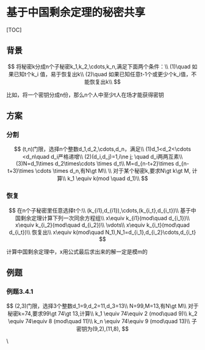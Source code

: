 # 基于中国剩余定理的秘密共享



[TOC]

## 背景

$$
将秘密k分成n个子秘密k_1,k_2,\cdots,k_n,满足下面两个条件：\\
(1)\quad 如果已知t个k_i 值，易于恢复出k\\
(2)\quad 如果已知任意t-1个或更少个k_i值，不能恢复出k\\
$$

比如，将一个密钥分成n份，那么n个人中至少t人在场才能获得密钥

## 方案

### 分割

$$
(t,n)门限，选择n个整数d_1,d_2,\cdots,d_n，满足\\
(1)d_1<d_2<\cdots <d_n\quad d_i严格递增\\
(2)(d_i,d_j)=1,i\ne j; \quad d_i两两互素\\
(3)N=d_1\times d_2\times\cdots \times d_t\\
    M=d_{n-t+2}\times d_{n-t+3}\times \cdots \times d_n,有N\gt M\\
    \\
    对于某个秘密k,要求N\gt k\gt M, 计算\\
    k_1 \equiv k(mod \quad d_1)\\
$$

### 恢复

$$
在n个子秘密里任意选择t个:\\
(k_{i1},d_{i1}),\cdots,(k_{i_t},d_{i_t})\\
基于中国剩余定理计算下列一次同余方程组\\
x\equiv k_{i1}(mod\quad d_{i_1})\\
x\equiv k_{i_2}(mod\quad d_{i_2})\\
\vdots\\
x\equiv k_{i_t}(mod\quad d_{i_t})\\
恢复出\\
x\equiv k(mod\quad N_1),N_1=d_{i_1},d_{i_2}\cdots,d_{i_t}
$$

计算中国剩余定理中，x用公式最后求出来的解一定是模m的

## 例题

### 例题3.4.1

$$
(2,3)门限，选择3个整数d_1=9,d_2=11,d_3=13\\
N=99,M=13,有N\gt M\\
对于秘密k=74,要求99\gt 74\gt 13,计算\\
k_1 \equiv 74\equiv 2 (mod\quad 9)\\
k_2 \equiv 74\equiv 8 (mod\quad 11)\\
k_n \equiv 74\equiv 9 (mod\quad 13)\\
子密钥为(9,2),(11,8),
$$

\\